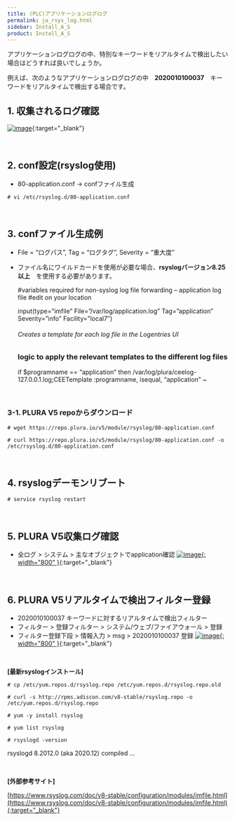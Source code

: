 ```yaml
---
title: (PLC)アプリケーションログログ
permalink: ja_rsys_log.html
sidebar: Install_A_S
product: Install_A_S
---
```


アプリケーションログログの中、特別なキーワードをリアルタイムで検出したい場合はどうすれば良いでしょうか。

例えば、次のようなアプリケーションログログの中　__2020010100037__　キーワードをリアルタイムで検出する場合です。

## 1. 収集されるログ確認

[![image](/docs/images/Ins_G/rsyslog/1.png)](/docs/images/Ins_G/rsyslog/1.png){:target="_blank"}

<br />

## 2. conf設定(rsyslog使用)
- 80-application.conf → confファイル生成

`# vi /etc/rsyslog.d/80-application.conf`

<br />

## 3. confファイル生成例

- File = “ログパス”, Tag = “ログタグ”, Severity = “重大度”   
- ファイル名にワイルドカードを使用が必要な場合、__rsyslogバージョン8.25以上__　を使用する必要があります。
   
     #variables required for non-syslog log file forwarding – application log file
     #edit on your location

     input(type=”imfile”
     File=”/var/log/application.log”
     Tag=”application”
     Severity=”info”
     Facility=”local7″)

     ###### Creates a template for each log file in the Logentries UI
     ### logic to apply the relevant templates to the different log files

     if $programname == “application” then /var/log/plura/ceelog-127.0.0.1.log;CEETemplate
     :programname, isequal, “application” ~

<br />

### 3-1. PLURA V5 repoからダウンロード

`# wget https://repo.plura.io/v5/module/rsyslog/80-application.conf`

`# curl https://repo.plura.io/v5/module/rsyslog/80-application.conf -o /etc/rsyslog.d/80-application.conf`

<br />

## 4. rsyslogデーモンリブート

`# service rsyslog restart`

<br />

## 5. PLURA V5収集ログ確認

- 全ログ > システム > 主なオブジェクトでapplication確認
[![image](/docs/images/Ins_G/rsyslog/2.png){: width="800" }](/docs/images/Ins_G/rsyslog/2.png){:target="_blank"}

<br />

## 6. PLURA V5リアルタイムで検出フィルター登録

- 2020010100037 キーワードに対するリアルタイムで検出フィルター
- フィルター > 登録フィルター > システム/ウェブ/ファイアウォール > 登録   
- フィルター登録下段 > 情報入力 >  msg >  2020010100037 登録
[![image](/docs/images/Ins_G/rsyslog/3.png){: width="800" }](/docs/images/Ins_G/rsyslog/3.png){:target="_blank"}

<br />

**[最新rsyslogインストール]**

`# cp /etc/yum.repos.d/rsyslog.repo /etc/yum.repos.d/rsyslog.repo.old`

`# curl -s http://rpms.adiscon.com/v8-stable/rsyslog.repo -o /etc/yum.repos.d/rsyslog.repo`

`# yum -y install rsyslog`

`# yum list rsyslog`

`# rsyslogd -version`

rsyslogd 8.2012.0 (aka 2020.12) compiled ...

<br />

**[外部参考サイト]**

[https://www.rsyslog.com/doc/v8-stable/configuration/modules/imfile.html](https://www.rsyslog.com/doc/v8-stable/configuration/modules/imfile.html){:target="_blank"}
